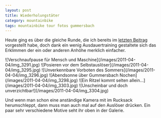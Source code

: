 ```yaml
---
layout: post
title: Wiederholungstäter
category: mountainbike
tags: mountainbike tour fotos gummersbach
---
```


Heute ging es über die gleiche Runde, die ich bereits im [letzten Beitrag](/2011/03/23/die-saison-ist-eroeffnet) vorgestellt habe, doch dank ein wenig Ausdauertraining gestaltete sich das Erklimmen der ein oder anderen Anhöhe merklich einfacher.

<div class="gallery" markdown="1">
![Verschnaufpause für Mensch und Maschine](/images/2011-04-04/img_3291.jpg)
![Posieren vor dem Selbstauslöser](/images/2011-04-04/img_3295.jpg)
![Unverkennbare Vorboten des Sommers](/images/2011-04-04/img_3296.jpg)
![Abendsonne über Gummersbach Nochen](/images/2011-04-04/img_3298.jpg)
![Ein Ritzel kommt selten allein...](/images/2011-04-04/img_3303.jpg)
![Unscheinbar und doch unverzichtbar!](/images/2011-04-04/img_3304.jpg)
</div>

Und wenn man schon eine anständige Kamera mit im Rucksack herumschleppt, dann muss man auch mal auf den Auslöser drücken. Ein paar sehr verschiedene Motive seht ihr oben in der Galerie.
